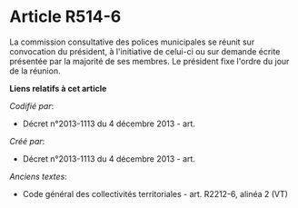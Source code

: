# Article R514-6

La commission consultative des polices municipales se réunit sur convocation du président, à l'initiative de celui-ci ou sur
demande écrite présentée par la majorité de ses membres. Le président fixe l'ordre du jour de la réunion.

**Liens relatifs à cet article**

_Codifié par_:

  - Décret n°2013-1113 du 4 décembre 2013 - art.

_Créé par_:

  - Décret n°2013-1113 du 4 décembre 2013 - art.

_Anciens textes_:

  - Code général des collectivités territoriales - art. R2212-6, alinéa 2 (VT)
